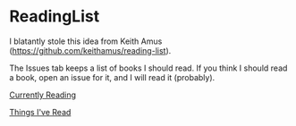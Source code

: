 # ReadingList

I blatantly stole this idea from Keith Amus (https://github.com/keithamus/reading-list).


The Issues tab keeps a list of books I should read. If you think I should read a book, open an issue for it, and I will read it (probably).

[Currently Reading](https://github.com/robertpreseau/ReadingList/issues/assigned/robertpreseau)

[Things I've Read](https://github.com/robertpreseau/ReadingList/issues?q=is%3Aissue+is%3Aclosed)

